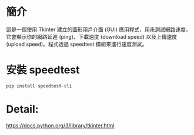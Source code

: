 # 簡介
這是一個使用 Tkinter 建立的圖形用戶介面 (GUI) 應用程式，用來測試網路速度。它會顯示你的網路延遲 (ping)、下載速度 (download speed) 以及上傳速度 (upload speed)。程式透過 speedtest 模組來進行速度測試。

# 安裝 speedtest
```
pip install speedtest-cli
```

# Detail:
https://docs.python.org/3/library/tkinter.html
